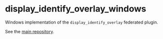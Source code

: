 # display_identify_overlay_windows

Windows implementation of the `display_identify_overlay` federated plugin.

See the [main repository](https://github.com/NewChoBo/display_identify_overlay).
